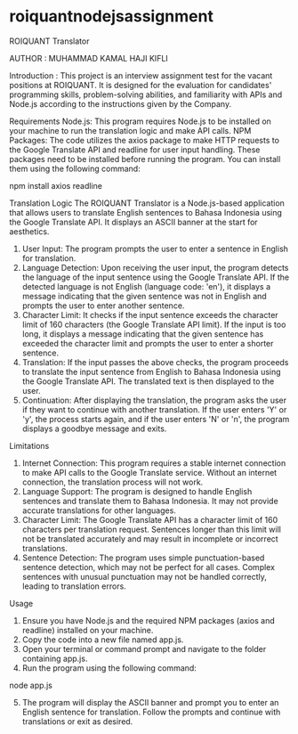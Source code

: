 # roiquantnodejsassignment
 
ROIQUANT Translator

AUTHOR : MUHAMMAD KAMAL HAJI KIFLI

Introduction : This project is an interview assignment test for the vacant positions at ROIQUANT. It is designed for the evaluation for candidates' programming skills, problem-solving abilities, and familiarity with APIs and Node.js according to the instructions given by the Company.


Requirements
Node.js: This program requires Node.js to be installed on your machine to run the translation logic and make API calls.
NPM Packages: The code utilizes the axios package to make HTTP requests to the Google Translate API and readline for user input handling. These packages need to be installed before running the program. You can install them using the following command:

npm install axios readline

Translation Logic
The ROIQUANT Translator is a Node.js-based application that allows users to translate English sentences to Bahasa Indonesia using the Google Translate API. It displays an ASCII banner at the start for aesthetics.

1. User Input: The program prompts the user to enter a sentence in English for translation.
2. Language Detection: Upon receiving the user input, the program detects the language of the input sentence using the Google Translate API. If the detected language is not English (language code: 'en'), it displays a message indicating that the given sentence was not in English and prompts the user to enter another sentence.
3. Character Limit: It checks if the input sentence exceeds the character limit of 160 characters (the Google Translate API limit). If the input is too long, it displays a message indicating that the given sentence has exceeded the character limit and prompts the user to enter a shorter sentence.
4. Translation: If the input passes the above checks, the program proceeds to translate the input sentence from English to Bahasa Indonesia using the Google Translate API. The translated text is then displayed to the user.
5. Continuation: After displaying the translation, the program asks the user if they want to continue with another translation. If the user enters 'Y' or 'y', the process starts again, and if the user enters 'N' or 'n', the program displays a goodbye message and exits.

Limitations
1. Internet Connection: This program requires a stable internet connection to make API calls to the Google Translate service. Without an internet connection, the translation process will not work.
2. Language Support: The program is designed to handle English sentences and translate them to Bahasa Indonesia. It may not provide accurate translations for other languages.
3. Character Limit: The Google Translate API has a character limit of 160 characters per translation request. Sentences longer than this limit will not be translated accurately and may result in incomplete or incorrect translations.
4. Sentence Detection: The program uses simple punctuation-based sentence detection, which may not be perfect for all cases. Complex sentences with unusual punctuation may not be handled correctly, leading to translation errors.

Usage
1. Ensure you have Node.js and the required NPM packages (axios and readline) installed on your machine.
2. Copy the code into a new file named app.js.
3. Open your terminal or command prompt and navigate to the folder containing app.js.
4. Run the program using the following command:

node app.js

5. The program will display the ASCII banner and prompt you to enter an English sentence for translation. Follow the prompts and continue with translations or exit as desired.

